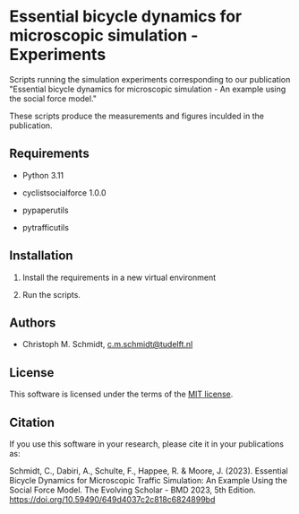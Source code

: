 Essential bicycle dynamics for microscopic simulation - Experiments
==============================

Scripts running the simulation experiments corresponding to our publication "Essential bicycle dynamics for microscopic simulation - An example using the social force model."

These scripts produce the measurements and figures inculded in the publication.

## Requirements

- Python 3.11

- cyclistsocialforce 1.0.0

- pypaperutils

- pytrafficutils

## Installation

1. Install the requirements in a new virtual environment

2. Run the scripts.

## Authors

- Christoph M. Schmidt, c.m.schmidt@tudelft.nl

License
--------------------

This software is licensed under the terms of the [MIT license](https://github.com/chrismo-schmidt/cyclistsocialforce/blob/main/LICENSE).

## Citation

If you use this software in your research, please cite it in your publications as:

Schmidt, C., Dabiri, A., Schulte, F., Happee, R. & Moore, J. (2023). Essential Bicycle Dynamics for Microscopic Traffic Simulation: An Example Using the
Social Force Model. The Evolving Scholar - BMD 2023, 5th Edition. https://doi.org/10.59490/649d4037c2c818c6824899bd

